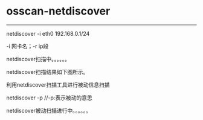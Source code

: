 # osscan-netdiscover

---

netdiscover -i eth0 192.168.0.1/24

-i 网卡名；-r ip段

netdiscover扫描中。。。。。。

netdiscover扫描结果如下图所示。

利用netdiscover扫描工具进行被动信息扫描

netdiscover -p //-p:表示被动的意思

netdiscover被动扫描进行中。。。。。。
